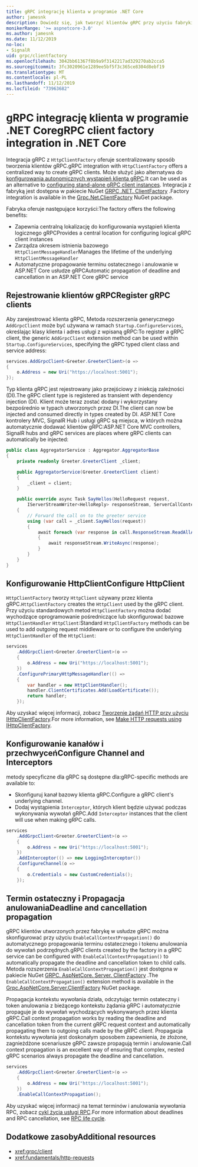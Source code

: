 ```yaml
---
title: gRPC integrację klienta w programie .NET Core
author: jamesnk
description: Dowiedz się, jak tworzyć klientów gRPC przy użyciu fabryki klienta.
monikerRange: '>= aspnetcore-3.0'
ms.author: jamesnk
ms.date: 11/12/2019
no-loc:
- SignalR
uid: grpc/clientfactory
ms.openlocfilehash: 3042bb61367f8b9a9f3142217ad329270ab2cca5
ms.sourcegitcommit: 3fc3020961e1289ee5bf5f3c365ce8304d8ebf19
ms.translationtype: MT
ms.contentlocale: pl-PL
ms.lasthandoff: 11/12/2019
ms.locfileid: "73963682"
---
```

# <a name="grpc-client-factory-integration-in-net-core"></a><span data-ttu-id="880ac-103">gRPC integrację klienta w programie .NET Core</span><span class="sxs-lookup"><span data-stu-id="880ac-103">gRPC client factory integration in .NET Core</span></span>

<span data-ttu-id="880ac-104">Integracja gRPC z `HttpClientFactory` oferuje scentralizowany sposób tworzenia klientów gRPC.</span><span class="sxs-lookup"><span data-stu-id="880ac-104">gRPC integration with `HttpClientFactory` offers a centralized way to create gRPC clients.</span></span> <span data-ttu-id="880ac-105">Może służyć jako alternatywa do [konfigurowania autonomicznych wystąpień klienta gRPC](xref:grpc/client).</span><span class="sxs-lookup"><span data-stu-id="880ac-105">It can be used as an alternative to [configuring stand-alone gRPC client instances](xref:grpc/client).</span></span> <span data-ttu-id="880ac-106">Integracja z fabryką jest dostępna w pakiecie NuGet [GRPC .NET. ClientFactory](https://www.nuget.org/packages/Grpc.Net.ClientFactory) .</span><span class="sxs-lookup"><span data-stu-id="880ac-106">Factory integration is available in the [Grpc.Net.ClientFactory](https://www.nuget.org/packages/Grpc.Net.ClientFactory) NuGet package.</span></span>

<span data-ttu-id="880ac-107">Fabryka oferuje następujące korzyści:</span><span class="sxs-lookup"><span data-stu-id="880ac-107">The factory offers the following benefits:</span></span>

* <span data-ttu-id="880ac-108">Zapewnia centralną lokalizację do konfigurowania wystąpień klienta logicznego gRPC</span><span class="sxs-lookup"><span data-stu-id="880ac-108">Provides a central location for configuring logical gRPC client instances</span></span>
* <span data-ttu-id="880ac-109">Zarządza okresem istnienia bazowego `HttpClientMessageHandler`</span><span class="sxs-lookup"><span data-stu-id="880ac-109">Manages the lifetime of the underlying `HttpClientMessageHandler`</span></span>
* <span data-ttu-id="880ac-110">Automatyczne propagowanie terminu ostatecznego i anulowanie w ASP.NET Core usłudze gRPC</span><span class="sxs-lookup"><span data-stu-id="880ac-110">Automatic propagation of deadline and cancellation in an ASP.NET Core gRPC service</span></span>

## <a name="register-grpc-clients"></a><span data-ttu-id="880ac-111">Rejestrowanie klientów gRPC</span><span class="sxs-lookup"><span data-stu-id="880ac-111">Register gRPC clients</span></span>

<span data-ttu-id="880ac-112">Aby zarejestrować klienta gRPC, Metoda rozszerzenia generycznego `AddGrpcClient` może być używana w ramach `Startup.ConfigureServices`, określając klasy klienta i adres usługi z wpisaną gRPC:</span><span class="sxs-lookup"><span data-stu-id="880ac-112">To register a gRPC client, the generic `AddGrpcClient` extension method can be used within `Startup.ConfigureServices`, specifying the gRPC typed client class and service address:</span></span>

```csharp
services.AddGrpcClient<Greeter.GreeterClient>(o =>
{
    o.Address = new Uri("https://localhost:5001");
});
```

<span data-ttu-id="880ac-113">Typ klienta gRPC jest rejestrowany jako przejściowy z iniekcją zależności (DI).</span><span class="sxs-lookup"><span data-stu-id="880ac-113">The gRPC client type is registered as transient with dependency injection (DI).</span></span> <span data-ttu-id="880ac-114">Klient może teraz zostać dodany i wykorzystany bezpośrednio w typach utworzonych przez DI.</span><span class="sxs-lookup"><span data-stu-id="880ac-114">The client can now be injected and consumed directly in types created by DI.</span></span> <span data-ttu-id="880ac-115">ASP.NET Core kontrolery MVC, SignalR Hub i usługi gRPC są miejsca, w których można automatycznie dodawać klientów gRPC:</span><span class="sxs-lookup"><span data-stu-id="880ac-115">ASP.NET Core MVC controllers, SignalR hubs and gRPC services are places where gRPC clients can automatically be injected:</span></span>

```csharp
public class AggregatorService : Aggregator.AggregatorBase
{
    private readonly Greeter.GreeterClient _client;

    public AggregatorService(Greeter.GreeterClient client)
    {
        _client = client;
    }

    public override async Task SayHellos(HelloRequest request,
        IServerStreamWriter<HelloReply> responseStream, ServerCallContext context)
    {
        // Forward the call on to the greeter service
        using (var call = _client.SayHellos(request))
        {
            await foreach (var response in call.ResponseStream.ReadAllAsync())
            {
                await responseStream.WriteAsync(response);
            }
        }
    }
}
```

## <a name="configure-httpclient"></a><span data-ttu-id="880ac-116">Konfigurowanie HttpClient</span><span class="sxs-lookup"><span data-stu-id="880ac-116">Configure HttpClient</span></span>

<span data-ttu-id="880ac-117">`HttpClientFactory` tworzy `HttpClient` używany przez klienta gRPC.</span><span class="sxs-lookup"><span data-stu-id="880ac-117">`HttpClientFactory` creates the `HttpClient` used by the gRPC client.</span></span> <span data-ttu-id="880ac-118">Przy użyciu standardowych metod `HttpClientFactory` można dodać wychodzące oprogramowanie pośredniczące lub skonfigurować bazowe `HttpClientHandler` `HttpClient`:</span><span class="sxs-lookup"><span data-stu-id="880ac-118">Standard `HttpClientFactory` methods can be used to add outgoing request middleware or to configure the underlying `HttpClientHandler` of the `HttpClient`:</span></span>

```csharp
services
    .AddGrpcClient<Greeter.GreeterClient>(o =>
    {
        o.Address = new Uri("https://localhost:5001");
    })
    .ConfigurePrimaryHttpMessageHandler(() =>
    {
        var handler = new HttpClientHandler();
        handler.ClientCertificates.Add(LoadCertificate());
        return handler;
    });
```

<span data-ttu-id="880ac-119">Aby uzyskać więcej informacji, zobacz [Tworzenie żądań HTTP przy użyciu IHttpClientFactory](xref:fundamentals/http-requests).</span><span class="sxs-lookup"><span data-stu-id="880ac-119">For more information, see [Make HTTP requests using IHttpClientFactory](xref:fundamentals/http-requests).</span></span>

## <a name="configure-channel-and-interceptors"></a><span data-ttu-id="880ac-120">Konfigurowanie kanałów i przechwyceń</span><span class="sxs-lookup"><span data-stu-id="880ac-120">Configure Channel and Interceptors</span></span>

<span data-ttu-id="880ac-121">metody specyficzne dla gRPC są dostępne dla:</span><span class="sxs-lookup"><span data-stu-id="880ac-121">gRPC-specific methods are available to:</span></span>

* <span data-ttu-id="880ac-122">Skonfiguruj kanał bazowy klienta gRPC.</span><span class="sxs-lookup"><span data-stu-id="880ac-122">Configure a gRPC client's underlying channel.</span></span>
* <span data-ttu-id="880ac-123">Dodaj wystąpienia `Interceptor`, których klient będzie używać podczas wykonywania wywołań gRPC.</span><span class="sxs-lookup"><span data-stu-id="880ac-123">Add `Interceptor` instances that the client will use when making gRPC calls.</span></span>

```csharp
services
    .AddGrpcClient<Greeter.GreeterClient>(o =>
    {
        o.Address = new Uri("https://localhost:5001");
    })
    .AddInterceptor(() => new LoggingInterceptor())
    .ConfigureChannel(o =>
    {
        o.Credentials = new CustomCredentials();
    });
```

## <a name="deadline-and-cancellation-propagation"></a><span data-ttu-id="880ac-124">Termin ostateczny i Propagacja anulowania</span><span class="sxs-lookup"><span data-stu-id="880ac-124">Deadline and cancellation propagation</span></span>

<span data-ttu-id="880ac-125">gRPC klientów utworzonych przez fabrykę w usłudze gRPC można skonfigurować przy użyciu `EnableCallContextPropagation()` do automatycznego propagowania terminu ostatecznego i tokenu anulowania do wywołań podrzędnych.</span><span class="sxs-lookup"><span data-stu-id="880ac-125">gRPC clients created by the factory in a gRPC service can be configured with `EnableCallContextPropagation()` to automatically propagate the deadline and cancellation token to child calls.</span></span> <span data-ttu-id="880ac-126">Metoda rozszerzenia `EnableCallContextPropagation()` jest dostępna w pakiecie NuGet [GRPC. AspNetCore. Server. ClientFactory](https://www.nuget.org/packages/Grpc.AspNetCore.Server.ClientFactory) .</span><span class="sxs-lookup"><span data-stu-id="880ac-126">The `EnableCallContextPropagation()` extension method is available in the [Grpc.AspNetCore.Server.ClientFactory](https://www.nuget.org/packages/Grpc.AspNetCore.Server.ClientFactory) NuGet package.</span></span>

<span data-ttu-id="880ac-127">Propagacja kontekstu wywołania działa, odczytując termin ostateczny i token anulowania z bieżącego kontekstu żądania gRPC i automatycznie propaguje je do wywołań wychodzących wykonywanych przez klienta gRPC.</span><span class="sxs-lookup"><span data-stu-id="880ac-127">Call context propagation works by reading the deadline and cancellation token from the current gRPC request context and automatically propagating them to outgoing calls made by the gRPC client.</span></span> <span data-ttu-id="880ac-128">Propagacja kontekstu wywołania jest doskonałym sposobem zapewnienia, że złożone, zagnieżdżone scenariusze gRPC zawsze propagują termin i anulowanie.</span><span class="sxs-lookup"><span data-stu-id="880ac-128">Call context propagation is an excellent way of ensuring that complex, nested gRPC scenarios always propagate the deadline and cancellation.</span></span>

```csharp
services
    .AddGrpcClient<Greeter.GreeterClient>(o =>
    {
        o.Address = new Uri("https://localhost:5001");
    })
    .EnableCallContextPropagation();
```

<span data-ttu-id="880ac-129">Aby uzyskać więcej informacji na temat terminów i anulowania wywołania RPC, zobacz [cykl życia usługi RPC](https://www.grpc.io/docs/guides/concepts/#rpc-life-cycle).</span><span class="sxs-lookup"><span data-stu-id="880ac-129">For more information about deadlines and RPC cancellation, see [RPC life cycle](https://www.grpc.io/docs/guides/concepts/#rpc-life-cycle).</span></span>

## <a name="additional-resources"></a><span data-ttu-id="880ac-130">Dodatkowe zasoby</span><span class="sxs-lookup"><span data-stu-id="880ac-130">Additional resources</span></span>

* <xref:grpc/client>
* <xref:fundamentals/http-requests>
